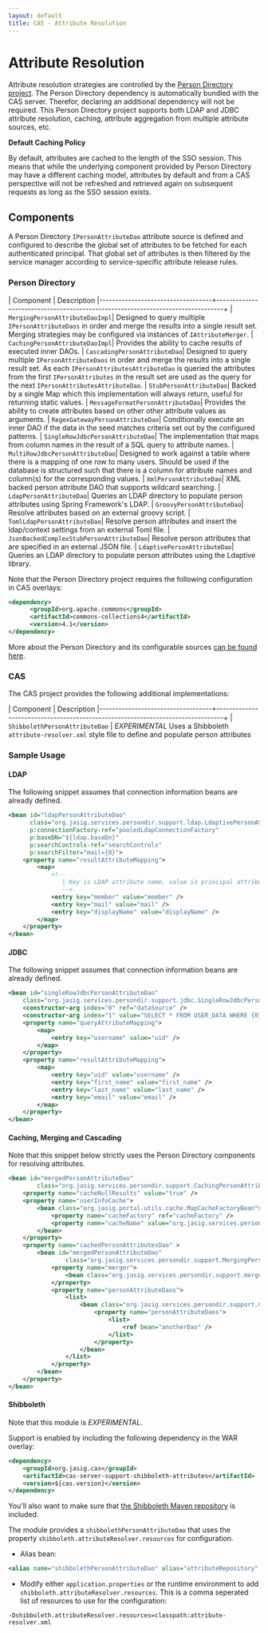 ```yaml
---
layout: default
title: CAS - Attribute Resolution
---
```


# Attribute Resolution
Attribute resolution strategies are controlled by the [Person Directory project](https://github.com/Jasig/person-directory). 
The Person Directory dependency is automatically bundled with the CAS server. Therefor, declaring an additional dependency will not be required. 
This Person Directory project supports both LDAP and JDBC attribute resolution, caching, attribute aggregation from multiple attribute sources, etc.

<div class="alert alert-info"><strong>Default Caching Policy</strong><p>By default, attributes are cached to the length of the SSO session. 
This means that while the underlying component provided by Person Directory may have a different caching model, attributes by default and from 
a CAS perspective will not be refreshed and retrieved again on subsequent requests as long as the SSO session exists.</p></div>


## Components
A Person Directory `IPersonAttributeDao` attribute source is defined and configured to describe the global set of attributes to be fetched 
for each authenticated principal. That global set of attributes is then filtered by the service manager according to service-specific attribute release rules. 

### Person Directory

| Component         					| Description 
|-----------------------------------+--------------------------------------------------------------------------------+
| `MergingPersonAttributeDaoImpl`| Designed to query multiple `IPersonAttributeDaos` in order and merge the results into a single result set. Merging strategies may be configured via instances of `IAttributeMerger`.
| `CachingPersonAttributeDaoImpl`| Provides the ability to cache results of executed inner DAOs.
| `CascadingPersonAttributeDao`| Designed to query multiple `IPersonAttributeDaos` in order and merge the results into a single result set. As each `IPersonAttributesAttributeDao` is queried the attributes from the first `IPersonAttributes` in the result set are used as the query for the next `IPersonAttributesAttributeDao`. 
| `StubPersonAttributeDao`| Backed by a single Map which this implementation will always return, useful for returning static values.
| `MessageFormatPersonAttributeDao`| Provides the ability to create attributes based on other other attribute values as arguments.
| `RegexGatewayPersonAttributeDao`| Conditionally execute an inner DAO if the data in the seed matches criteria set out by the configured patterns.
| `SingleRowJdbcPersonAttributeDao`| The implementation that maps from column names in the result of a SQL query to attribute names.
| `MultiRowJdbcPersonAttributeDao`| Designed to work against a table where there is a mapping of one row to many users. Should be used if the database is structured such that there is a column for attribute names and column(s) for the corresponding values.
| `XmlPersonAttributeDao`| XML backed person attribute DAO that supports wildcard searching.
| `LdapPersonAttributeDao`| Queries an LDAP directory to populate person attributes using Spring Framework's LDAP.
| `GroovyPersonAttributeDao`| Resolve attributes based on an external groovy script.
| `TomlLdapPersonAttributeDao`| Resolve person attributes and insert the ldap/context settings from an external Toml file. 
| `JsonBackedComplexStubPersonAttributeDao`| Resolve person attributes that are specified in an external JSON file.
| `LdaptivePersonAttributeDao`| Queries an LDAP directory to populate person attributes using the Ldaptive library.

Note that the Person Directory project requires the following configuration in CAS overlays:

```xml
<dependency>
      <groupId>org.apache.commons</groupId>
      <artifactId>commons-collections4</artifactId>
      <version>4.1</version>
</dependency>
```

More about the Person Directory and its configurable sources [can be found here](https://wiki.jasig.org/display/PDM15/Person+Directory+1.5+Manual).


### CAS
The CAS project provides the following additional implementations:

| Component         					| Description 
|-----------------------------------+--------------------------------------------------------------------------------+
| `ShibbolethPersonAttributeDao` | *EXPERIMENTAL* Uses a Shibboleth `attribute-resolver.xml` style file to define and populate person attributes

### Sample Usage


#### LDAP
The following snippet assumes that connection information beans are already defined.

```xml
<bean id="ldapPersonAttributeDao"
      class="org.jasig.services.persondir.support.ldap.LdaptivePersonAttributeDao"
      p:connectionFactory-ref="pooledLdapConnectionFactory"
      p:baseDN="${ldap.baseDn}"
      p:searchControls-ref="searchControls"
      p:searchFilter="mail={0}">
    <property name="resultAttributeMapping">
        <map>
            <!--
               | Key is LDAP attribute name, value is principal attribute name.
               -->
            <entry key="member" value="member" />
            <entry key="mail" value="mail" />
            <entry key="displayName" value="displayName" />
        </map>
    </property>
</bean>
```


#### JDBC
The following snippet assumes that connection information beans are already defined.

```xml
<bean id="singleRowJdbcPersonAttributeDao"
    class="org.jasig.services.persondir.support.jdbc.SingleRowJdbcPersonAttributeDao">
    <constructor-arg index="0" ref="dataSource" />
    <constructor-arg index="1" value="SELECT * FROM USER_DATA WHERE {0}" />
    <property name="queryAttributeMapping">
        <map>
            <entry key="username" value="uid" />
        </map>
    </property>
    <property name="resultAttributeMapping">
        <map>
            <entry key="uid" value="username" />
            <entry key="first_name" value="first_name" />
            <entry key="last_name" value="last_name" />
            <entry key="email" value="email" />
        </map>
    </property>
</bean>
```


#### Caching, Merging and Cascading
Note that this snippet below strictly uses the Person Directory components for resolving attributes.

```xml
<bean id="mergedPersonAttributeDao"
        class="org.jasig.services.persondir.support.CachingPersonAttributeDaoImpl">
    <property name="cacheNullResults" value="true" />
    <property name="userInfoCache">
        <bean class="org.jasig.portal.utils.cache.MapCacheFactoryBean">
            <property name="cacheFactory" ref="cacheFactory" />
            <property name="cacheName" value="org.jasig.services.persondir.USER_INFO.merged" />
        </bean>
    </property>
    <property name="cachedPersonAttributesDao" >
        <bean id="mergedPersonAttributeDao"                 
                class="org.jasig.services.persondir.support.MergingPersonAttributeDaoImpl">
            <property name="merger">
                <bean class="org.jasig.services.persondir.support.merger.NoncollidingAttributeAdder" />
            </property>
            <property name="personAttributeDaos">
                <list>
                    <bean class="org.jasig.services.persondir.support.CascadingPersonAttributeDao">
                        <property name="personAttributeDaos">
                            <list>
                                <ref bean="anotherDao" />
                            </list>
                        </property>
                    </bean>
                </list>
            </property>
        </bean>
    </property>
</bean>
```


#### Shibboleth
Note that this module is *EXPERIMENTAL*.

Support is enabled by including the following dependency in the WAR overlay:

```xml
<dependency>
    <groupId>org.jasig.cas</groupId>
    <artifactId>cas-server-support-shibboleth-attributes</artifactId>
    <version>${cas.version}</version>
</dependency>
```

You'll also want to make sure that
[the Shibboleth Maven repository](https://build.shibboleth.net/nexus/content/repositories/releases]) is included.

The module provides a `shibbolethPersonAttributeDao` that uses the property `shibboleth.attributeResolver.resources`
for configuration.

- Alias bean:

```xml
<alias name="shibbolethPersonAttributeDao" alias="attributeRepository" />
```

- Modify either `application.properties` or the runtime environment to add `shibboleth.attributeResolver.resources`. This is a
comma seperated list of resources to use for the configuration:

```shell
-Dshibboleth.attributeResolver.resources=classpath:attribute-resolver.xml
```
